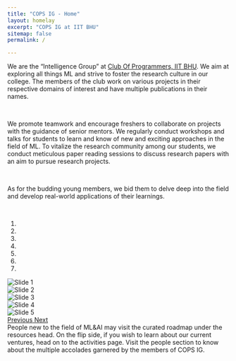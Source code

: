 ```yaml
---
title: "COPS IG - Home"
layout: homelay
excerpt: "COPS IG at IIT BHU"
sitemap: false
permalink: /

---
```


<style>
/* added a shift class to shift the carousel's chevron */
.shift{
  margin-top: -140px;
}
figure {
     margin-bottom:30px;
     margin-top:30px;
     margin-left:65px;
}
</style>


  We are the “Intelligence Group” at [Club Of Programmers, IIT BHU](https://www.copsiitbhu.co.in/). We aim at exploring all things ML and strive to foster the research culture in our college. The members of the club work on various projects in their respective domains of interest and have multiple publications in their names. 

  <br>

  We promote teamwork and encourage freshers to collaborate on projects with the guidance of senior mentors. We regularly conduct workshops and talks for students to learn and know of new and exciting approaches in the field of ML. To vitalize the research community among our students, we conduct meticulous paper reading sessions to discuss research papers with an aim to pursue research projects.

  <br>

  As for the budding young members, we bid them to delve deep into the field and develop real-world applications of their learnings.

  <br>

<div markdown="0" id="carousel" class="carousel slide" data-ride="carousel" data-interval="4000" data-pause="hover" >
<!-- Menu -->
<ol class="carousel-indicators">
    <li data-target="#carousel" data-slide-to="0" class="active"></li>
    <li data-target="#carousel" data-slide-to="1"></li>
    <li data-target="#carousel" data-slide-to="2"></li>
    <li data-target="#carousel" data-slide-to="3"></li>
    <li data-target="#carousel" data-slide-to="4"></li>
    <li data-target="#carousel" data-slide-to="5"></li>
    <li data-target="#carousel" data-slide-to="6"></li>
</ol>
<!-- Items -->
<div class="carousel-inner" markdown="0">
 <div class="item active">
        <img src="{{ site.url }}{{ site.baseurl }}/images/slider7001400/COPS_LOGO.png" alt="Slide 1" />
    </div>
    <div class="item">
        <img src="{{ site.url }}{{ site.baseurl }}/images/slider7001400/AS.png" alt="Slide 2" />
    </div>
    <div class="item">
        <img src="{{ site.url }}{{ site.baseurl }}/images/slider7001400/SN!.png" alt="Slide 3" />
    </div>
    <div class="item">
        <img src="{{ site.url }}{{ site.baseurl }}/images/slider7001400/GPT_CODING_DEMONSTARTION (2).png" alt="Slide 4" />
    </div>
    <div class="item">
        <img src="{{ site.url }}{{ site.baseurl }}/images/slider7001400/COPS-IG '21 TEAM MEET.png" alt="Slide 5" />
    </div>
  
<!-- added a shift class -->
  <a class="left carousel-control shift" href="#carousel" role="button" data-slide="prev">
    <span class="glyphicon glyphicon-chevron-left" aria-hidden="true"></span>
    <span class="sr-only">Previous</span>
  </a>
<!-- added a shift class -->
  <a class="right carousel-control shift" href="#carousel" role="button" data-slide="next">
    <span class="glyphicon glyphicon-chevron-right" aria-hidden="true"></span>
    <span class="sr-only">Next</span>
  </a>
<!-- </div> -->

<br>
 People new to the field of ML&AI may visit the curated roadmap under the resources head. On the flip side, if you wish to learn about our current ventures, head on to the activities page. Visit the people section to know about the multiple accolades garnered by the members of COPS IG.
 <br>
 <br>
 <br>